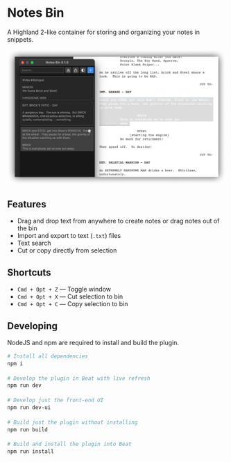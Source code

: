 # Notes Bin

A Highland 2-like container for storing and organizing your notes in snippets.

![Notes Bin](public/Notes%20Bin.png)

<h2>Features</h2>
<ul>
  <li>Drag and drop text from anywhere to create notes or drag notes out of the bin</li>
  <li>Import and export to text (<code>.txt</code>) files</li>
  <li>Text search</li>
  <li>Cut or copy directly from selection</li>
</ul>
<h2>Shortcuts</h2>
<ul>
  <li><code>Cmd + Opt + Z</code> — Toggle window</li>
  <li><code>Cmd + Opt + X</code> — Cut selection to bin</li>
  <li><code>Cmd + Opt + C</code> — Copy selection to bin</li>
</ul>

## Developing

NodeJS and npm are required to install and build the plugin.

```sh
# Install all dependencies
npm i

# Develop the plugin in Beat with live refresh
npm run dev

# Develop just the front-end UI
npm run dev-ui

# Build just the plugin without installing
npm run build

# Build and install the plugin into Beat
npm run install
```
